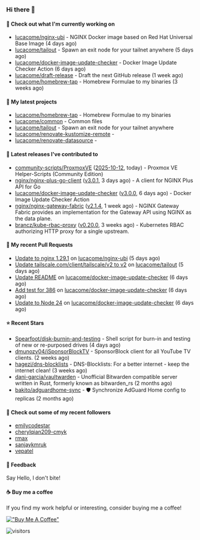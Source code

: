 ### Hi there 👋

#### 👷 Check out what I'm currently working on

- [lucacome/nginx-ubi](https://github.com/lucacome/nginx-ubi) - NGINX Docker image based on Red Hat Universal Base Image (4 days ago)
- [lucacome/tailout](https://github.com/lucacome/tailout) - Spawn an exit node for your tailnet anywhere (5 days ago)
- [lucacome/docker-image-update-checker](https://github.com/lucacome/docker-image-update-checker) - Docker Image Update Checker Action (6 days ago)
- [lucacome/draft-release](https://github.com/lucacome/draft-release) - Draft the next GitHub release (1 week ago)
- [lucacome/homebrew-tap](https://github.com/lucacome/homebrew-tap) - Homebrew Formulae to my binaries (3 weeks ago)

#### 🌱 My latest projects

- [lucacome/homebrew-tap](https://github.com/lucacome/homebrew-tap) - Homebrew Formulae to my binaries
- [lucacome/common](https://github.com/lucacome/common) - Common files
- [lucacome/tailout](https://github.com/lucacome/tailout) - Spawn an exit node for your tailnet anywhere
- [lucacome/renovate-kustomize-remote](https://github.com/lucacome/renovate-kustomize-remote) - 
- [lucacome/renovate-datasource](https://github.com/lucacome/renovate-datasource) - 

#### 🔭 Latest releases I've contributed to

- [community-scripts/ProxmoxVE](https://github.com/community-scripts/ProxmoxVE) ([2025-10-12](https://github.com/community-scripts/ProxmoxVE/releases/tag/2025-10-12), today) - Proxmox VE Helper-Scripts (Community Edition) 
- [nginx/nginx-plus-go-client](https://github.com/nginx/nginx-plus-go-client) ([v3.0.1](https://github.com/nginx/nginx-plus-go-client/releases/tag/v3.0.1), 3 days ago) - A client for NGINX Plus API for Go
- [lucacome/docker-image-update-checker](https://github.com/lucacome/docker-image-update-checker) ([v3.0.0](https://github.com/lucacome/docker-image-update-checker/releases/tag/v3.0.0), 6 days ago) - Docker Image Update Checker Action
- [nginx/nginx-gateway-fabric](https://github.com/nginx/nginx-gateway-fabric) ([v2.1.4](https://github.com/nginx/nginx-gateway-fabric/releases/tag/v2.1.4), 1 week ago) - NGINX Gateway Fabric provides an implementation for the Gateway API using NGINX as the data plane.
- [brancz/kube-rbac-proxy](https://github.com/brancz/kube-rbac-proxy) ([v0.20.0](https://github.com/brancz/kube-rbac-proxy/releases/tag/v0.20.0), 3 weeks ago) - Kubernetes RBAC authorizing HTTP proxy for a single upstream.

#### 🔨 My recent Pull Requests

- [Update to nginx 1.29.1](https://github.com/lucacome/nginx-ubi/pull/306) on [lucacome/nginx-ubi](https://github.com/lucacome/nginx-ubi) (5 days ago)
- [Update tailscale.com/client/tailscale/v2 to v2](https://github.com/lucacome/tailout/pull/56) on [lucacome/tailout](https://github.com/lucacome/tailout) (5 days ago)
- [Update README](https://github.com/lucacome/docker-image-update-checker/pull/322) on [lucacome/docker-image-update-checker](https://github.com/lucacome/docker-image-update-checker) (6 days ago)
- [Add test for 386](https://github.com/lucacome/docker-image-update-checker/pull/319) on [lucacome/docker-image-update-checker](https://github.com/lucacome/docker-image-update-checker) (6 days ago)
- [Update to Node 24](https://github.com/lucacome/docker-image-update-checker/pull/318) on [lucacome/docker-image-update-checker](https://github.com/lucacome/docker-image-update-checker) (6 days ago)

#### ⭐ Recent Stars

- [Spearfoot/disk-burnin-and-testing](https://github.com/Spearfoot/disk-burnin-and-testing) - Shell script for burn-in and testing of new or re-purposed drives (4 days ago)
- [dmunozv04/iSponsorBlockTV](https://github.com/dmunozv04/iSponsorBlockTV) - SponsorBlock client for all YouTube TV clients. (2 weeks ago)
- [hagezi/dns-blocklists](https://github.com/hagezi/dns-blocklists) - DNS-Blocklists: For a better internet - keep the internet clean! (3 weeks ago)
- [dani-garcia/vaultwarden](https://github.com/dani-garcia/vaultwarden) - Unofficial Bitwarden compatible server written in Rust, formerly known as bitwarden_rs (2 months ago)
- [bakito/adguardhome-sync](https://github.com/bakito/adguardhome-sync) - 🛡️ Synchronize AdGuard Home config to replicas (2 months ago)

#### 👯 Check out some of my recent followers

- [emilycodestar](https://github.com/emilycodestar)
- [cherylqian209-cmyk](https://github.com/cherylqian209-cmyk)
- [rmax](https://github.com/rmax)
- [sanjaykmruk](https://github.com/sanjaykmruk)
- [vepatel](https://github.com/vepatel)

#### 💬 Feedback

Say Hello, I don't bite!

#### ☕ Buy me a coffee

If you find my work helpful or interesting, consider buying me a coffee!

[!["Buy Me A Coffee"](https://www.buymeacoffee.com/assets/img/custom_images/orange_img.png)](https://www.buymeacoffee.com/lucacome)

![visitors](https://visitor-badge.laobi.icu/badge?page_id=lucacome.visitor-badge)
#
